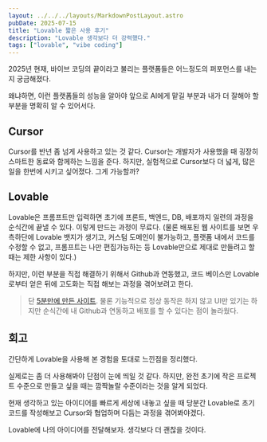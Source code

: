 ```yaml
---
layout: ../../../layouts/MarkdownPostLayout.astro
pubDate: 2025-07-15
title: "Lovable 짧은 사용 후기"
description: "Lovable 생각보다 더 강력했다."
tags: ["lovable", "vibe coding"]
---
```


2025년 현재, 바이브 코딩의 끝이라고 불리는 플랫폼들은 어느정도의 퍼포먼스를 내는지 궁금해졌다.

왜냐하면, 이런 플랫폼들의 성능을 알아야 앞으로 AI에게 맡길 부분과 내가 더 잘해야 할 부분을 명확히 알 수 있어서다.

## Cursor
Cursor를 반년 좀 넘게 사용하고 있는 것 같다. Cursor는 개발자가 사용했을 때 굉장히 스마트한 동료와 함께하는 느낌을 준다. 하지만, 실험적으로 Cursor보다 더 넓게, 많은 일을 한번에 시키고 싶어졌다. 그게 가능할까?

## Lovable
Lovable은 프롬프트만 입력하면 초기에 프론트, 백엔드, DB, 배포까지 일련의 과정을 순식간에 끝낼 수 있다. 이렇게 만드는 과정이 무료다. (물론 배포된 웹 사이트를 보면 우측하단에 Lovable 뱃지가 생기고, 커스텀 도메인이 불가능하고, 플랫폼 내에서 코드를 수정할 수 없고, 프롬프트는 나만 편집가능하는 등 Lovable만으로 제대로 만들려고 할 때는 제한 사항이 있다.)

하지만, 이런 부분을 직접 해결하기 위해서 Github과 연동했고, 코드 베이스만 Lovable로부터 얻은 뒤에 고도화는 직접 해보는 과정을 겪어보려고 한다.

> 단 [5분만에 만든 사이트](https://happy-home-analyzer.lovable.app/). 물론 기능적으로 정상 동작은 하지 않고 UI만 있기는 하지만 순식간에 내 Github과 연동하고 배포를 할 수 있다는 점이 놀라웠다.

## 회고

간단하게 Lovable을 사용해 본 경험을 토대로 느낀점을 정리했다.

실제로는 좀 더 사용해봐야 단점이 눈에 띄일 것 같다. 하지만, 완전 초기에 작은 프로젝트 수준으로 만들고 싶을 때는 깜짝놀랄 수준이라는 것을 알게 되었다.

현재 생각하고 있는 아이디어를 빠르게 세상에 내놓고 싶을 때 당분간 Lovable로 초기 코드를 작성해보고 Cursor와 협업하며 다듬는 과정을 겪어봐야겠다.

Lovable에 나의 아이디어를 전달해보자. 생각보다 더 괜찮을 것이다.
